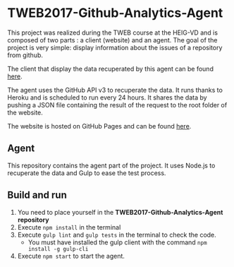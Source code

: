 # TWEB2017-Github-Analytics-Agent

This project was realized during the TWEB course at the HEIG-VD and is composed of two parts : a client (website) and an agent. The goal of the project is very simple: display information about the issues of a repository from github.

The client that display the data recuperated by this agent can be found [here](https://github.com/danpa32/TWEB2017-Github-Analytics-Client). 

The agent uses the GitHub API v3 to recuperate the data. It runs thanks to Heroku and is scheduled to run every 24 hours. It shares the data by pushing a JSON file containing the result of the request to the root folder of the website.

The website is hosted on GitHub Pages and can be found [here](https://danpa32.github.io/TWEB2017-Github-Analytics-Client/).

## Agent

This repository contains the agent part of the project. It uses Node.js to recuperate the data and Gulp to ease the test process.

## Build and run

1. You need to place yourself in the **TWEB2017-Github-Analytics-Agent repository**
2. Execute `npm install` in the terminal
3. Execute `gulp lint` and `gulp tests` in the terminal to check the code.
    * You must have installed the gulp client with the command `npm install -g gulp-cli`
4. Execute `npm start` to start the agent.

